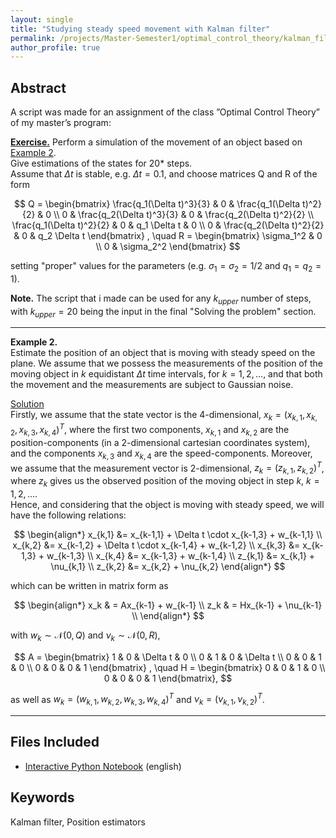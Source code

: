 ```yaml
---
layout: single
title: "Studying steady speed movement with Kalman filter"
permalink: /projects/Master-Semester1/optimal_control_theory/kalman_filter_application/
author_profile: true
---
```


## Abstract 

A script was made for an assignment of the class ”Optimal Control Theory” of my master’s program:  

**<u>Exercise.</u>**
Perform a simulation of the movement of an object based on <u>Example 2</u>.  
Give estimations of the states for 20* steps.  
Assume that $\Delta t$ is stable, e.g. $\Delta t = 0.1$, and choose matrices Q and R of the form  

$$
Q = \begin{bmatrix}
\frac{q_1(\Delta t)^3}{3} & 0 & \frac{q_1(\Delta t)^2}{2} & 0 \\
0 & \frac{q_2(\Delta t)^3}{3} & 0 & \frac{q_2(\Delta t)^2}{2} \\
\frac{q_1(\Delta t)^2}{2} & 0 & q_1 \Delta t & 0 \\
0 & \frac{q_2(\Delta t)^2}{2} & 0 & q_2 \Delta t
\end{bmatrix}
, \quad R = \begin{bmatrix}
\sigma_1^2 & 0 \\
0 & \sigma_2^2
\end{bmatrix}
$$  
  
setting "proper" values for the parameters (e.g. $\sigma_1=\sigma_2 = 1/2$ and $q_1=q_2=1$).    
  
**Note.** The script that i made can be used for any $k_{upper}$ number of steps, with $k_{upper}=20$ being the input in the final "Solving the problem" section.

---------------------------------------------------------------------------------------------------
**Example 2.**    
Estimate the position of an object that is moving with steady speed on the plane. We assume that we possess the measurements of the position of the moving object in $k$ equidistant $\Delta t$ time intervals, for $k=1,2,\dots$, and that both the movement and the measurements are subject to Gaussian noise.  

<u>Solution</u>  
Firstly, we assume that the state vector is the 4-dimensional, $x_k = (x_{k,1}, x_{k,2}, x_{k,3}, x_{k,4})^T$, where the first two components, $x_{k,1}$ and $x_{k,2}$ are the position-components (in a 2-dimensional cartesian coordinates system), and the components $x_{k,3}$ and $x_{k,4}$ are the speed-components. Moreover, we assume that the measurement vector is 2-dimensional, $z_k = (z_{k,1}, z_{k,2})^T$, where $z_k$ gives us the observed position of the moving object in step $k$, $k=1,2,\dots$.  
Hence, and considering that the object is moving with steady speed, we will have the following relations: 

$$
\begin{align*}
x_{k,1} &= x_{k-1,1} + \Delta t \cdot x_{k-1,3} + w_{k-1,1} \\
x_{k,2} &= x_{k-1,2} + \Delta t \cdot x_{k-1,4} + w_{k-1,2} \\
x_{k,3} &= x_{k-1,3} + w_{k-1,3} \\
x_{k,4} &= x_{k-1,3} + w_{k-1,4} \\
z_{k,1} &= x_{k,1} + \nu_{k,1} \\
z_{k,2} &= x_{k,2} + \nu_{k,2} 
\end{align*}
$$

which can be written in matrix form as

$$
\begin{align*}
x_k & = Ax_{k-1} + w_{k-1} \\
z_k & = Hx_{k-1} + \nu_{k-1} \\
\end{align*}
$$

with $w_k \sim \mathcal{N}(0,Q)$ and $\nu_k \sim \mathcal{N}(0,R)$,

$$
A = \begin{bmatrix}
1 & 0 & \Delta t & 0 \\
0 & 1 & 0 & \Delta t \\
0 & 0 & 1 & 0 \\
0 & 0 & 0 & 1
\end{bmatrix}
, \quad H = \begin{bmatrix}
0 & 0 & 1 & 0 \\
0 & 0 & 0 & 1
\end{bmatrix},
$$  

as well as $w_k = (w_{k,1}, w_{k,2}, w_{k,3}, w_{k,4})^T$ and $\nu_k = (\nu_{k,1}, \nu_{k,2})^T$.

---------------------------------------------------------------------------------------------------

## Files Included

- [Interactive Python Notebook](https://florias-papadopoulos.github.io/projects/Master-Semester1/optimal_control_theory/kalman_filter_application/) (english)

## Keywords

 Kalman filter, Position estimators
